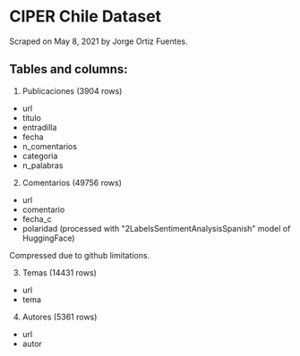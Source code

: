 # CIPER Chile Dataset

Scraped on May 8, 2021 by Jorge Ortiz Fuentes.

## Tables and columns:

1) Publicaciones (3904 rows) 
- url
- titulo
- entradilla
- fecha
- n_comentarios
- categoria
- n_palabras

2) Comentarios (49756 rows) 
- url
- comentario
- fecha_c
- polaridad (processed with  "2LabelsSentimentAnalysisSpanish" model of HuggingFace)

Compressed due to github limitations.

3) Temas (14431 rows)
- url
- tema

4) Autores (5361 rows)
- url
- autor
